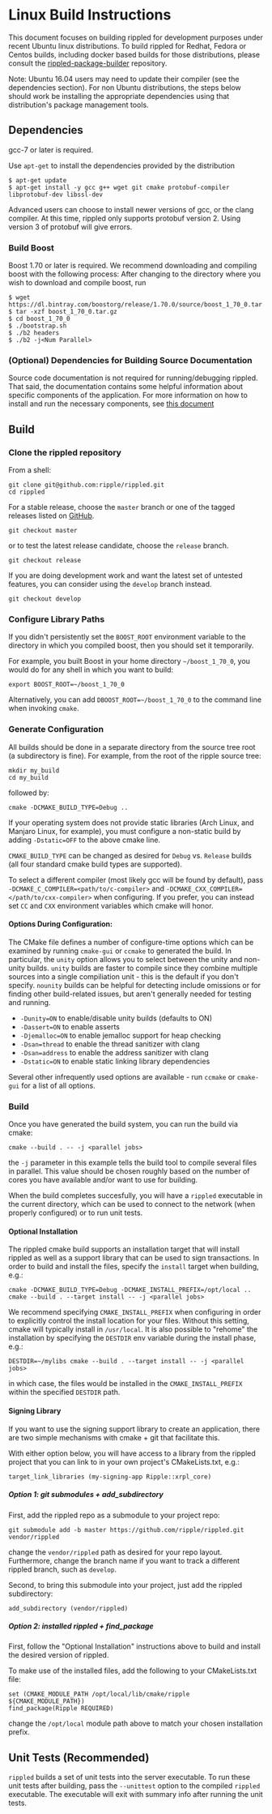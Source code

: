 # Linux Build Instructions

This document focuses on building rippled for development purposes under recent
Ubuntu linux distributions. To build rippled for Redhat, Fedora or Centos
builds, including docker based builds for those distributions, please consult
the [rippled-package-builder](https://github.com/ripple/rippled-package-builder)
repository. 

Note: Ubuntu 16.04 users may need to update their compiler (see the dependencies
section). For non Ubuntu distributions, the steps below should work be
installing the appropriate dependencies using that distribution's package
management tools.

## Dependencies

gcc-7 or later is required.

Use `apt-get` to install the dependencies provided by the distribution

```
$ apt-get update
$ apt-get install -y gcc g++ wget git cmake protobuf-compiler libprotobuf-dev libssl-dev
```

Advanced users can choose to install newer versions of gcc, or the clang compiler.
At this time, rippled only supports protobuf version 2. Using version 3 of 
protobuf will give errors.

### Build Boost

Boost 1.70 or later is required. We recommend downloading and compiling boost
with the following process: After changing to the directory where
you wish to download and compile boost, run

``` 
$ wget https://dl.bintray.com/boostorg/release/1.70.0/source/boost_1_70_0.tar.gz
$ tar -xzf boost_1_70_0.tar.gz
$ cd boost_1_70_0
$ ./bootstrap.sh
$ ./b2 headers
$ ./b2 -j<Num Parallel>
```

### (Optional) Dependencies for Building Source Documentation

Source code documentation is not required for running/debugging rippled. That
said, the documentation contains some helpful information about specific
components of the application. For more information on how to install and run
the necessary components, see [this document](../../docs/README.md)

## Build

### Clone the rippled repository

From a shell:

```
git clone git@github.com:ripple/rippled.git
cd rippled
```

For a stable release, choose the `master` branch or one of the tagged releases
listed on [GitHub](https://github.com/ripple/rippled/releases). 

```
git checkout master
```

or to test the latest release candidate, choose the `release` branch.

```
git checkout release
```

If you are doing development work and want the latest set of untested
features, you can consider using the `develop` branch instead.

```
git checkout develop
```

### Configure Library Paths

If you didn't persistently set the `BOOST_ROOT` environment variable to the
directory in which you compiled boost, then you should set it temporarily.

For example, you built Boost in your home directory `~/boost_1_70_0`, you
would do for any shell in which you want to build:

```
export BOOST_ROOT=~/boost_1_70_0
```

Alternatively, you can add `DBOOST_ROOT=~/boost_1_70_0` to the command line when
invoking `cmake`.

### Generate Configuration

All builds should be done in a separate directory from the source tree root 
(a subdirectory is fine). For example, from the root of the ripple source tree:

```
mkdir my_build
cd my_build
```

followed by:

```
cmake -DCMAKE_BUILD_TYPE=Debug ..
```

If your operating system does not provide static libraries (Arch Linux, and 
Manjaro Linux, for example), you must configure a non-static build by adding
`-Dstatic=OFF` to the above cmake line.

`CMAKE_BUILD_TYPE` can be changed as desired for `Debug` vs.
`Release` builds (all four standard cmake build types are supported).

To select a different compiler (most likely gcc will be found by default), pass 
`-DCMAKE_C_COMPILER=<path/to/c-compiler>` and
`-DCMAKE_CXX_COMPILER=</path/to/cxx-compiler>` when configuring. If you prefer, 
you can instead set `CC` and `CXX` environment variables which cmake will honor.

#### Options During Configuration:

The CMake file defines a number of configure-time options which can be
examined by running `cmake-gui` or `ccmake` to generated the build. In
particular, the `unity` option allows you to select between the unity and
non-unity builds. `unity` builds are faster to compile since they combine
multiple sources into a single compiliation unit - this is the default if you
don't specify. `nounity` builds can be helpful for detecting include omissions
or for finding other build-related issues, but aren't generally needed for
testing and running.

* `-Dunity=ON` to enable/disable unity builds (defaults to ON)  
* `-Dassert=ON` to enable asserts
* `-Djemalloc=ON` to enable jemalloc support for heap checking
* `-Dsan=thread` to enable the thread sanitizer with clang
* `-Dsan=address` to enable the address sanitizer with clang
* `-Dstatic=ON` to enable static linking library dependencies

Several other infrequently used options are available - run `ccmake` or
`cmake-gui` for a list of all options.

### Build

Once you have generated the build system, you can run the build via cmake:

```
cmake --build . -- -j <parallel jobs>
```

the `-j` parameter in this example tells the build tool to compile several
files in parallel. This value should be chosen roughly based on the number of
cores you have available and/or want to use for building.

When the build completes succesfully, you will have a `rippled` executable in
the current directory, which can be used to connect to the network (when
properly configured) or to run unit tests.


#### Optional Installation

The rippled cmake build supports an installation target that will install
rippled as well as a support library that can be used to sign transactions. In
order to build and install the files, specify the `install` target when
building, e.g.:

```
cmake -DCMAKE_BUILD_TYPE=Debug -DCMAKE_INSTALL_PREFIX=/opt/local ..
cmake --build . --target install -- -j <parallel jobs>
```

We recommend specifying `CMAKE_INSTALL_PREFIX` when configuring in order to
explicitly control the install location for your files. Without this setting,
cmake will typically install in `/usr/local`. It is also possible to "rehome"
the installation by specifying the `DESTDIR` env variable during the install phase,
e.g.:

```
DESTDIR=~/mylibs cmake --build . --target install -- -j <parallel jobs>
```

in which case, the files would be installed in the `CMAKE_INSTALL_PREFIX` within
the specified `DESTDIR` path.

#### Signing Library

If you want to use the signing support library to create an application, there
are two simple mechanisms with cmake + git that facilitate this.

With either option below, you will have access to a library from the
rippled project that you can link to in your own project's CMakeLists.txt, e.g.:

```
target_link_libraries (my-signing-app Ripple::xrpl_core)
```

##### Option 1: git submodules + add_subdirectory

First, add the rippled repo as a submodule to your project repo:

```
git submodule add -b master https://github.com/ripple/rippled.git vendor/rippled
```

change the `vendor/rippled` path as desired for your repo layout. Furthermore,
change the branch name if you want to track a different rippled branch, such
as `develop`.
   
Second, to bring this submodule into your project, just add the rippled subdirectory:

```
add_subdirectory (vendor/rippled)
```
    
##### Option 2: installed rippled + find_package

First, follow the "Optional Installation" instructions above to
build and install the desired version of rippled.

To make use of the installed files, add the following to your CMakeLists.txt file:

```
set (CMAKE_MODULE_PATH /opt/local/lib/cmake/ripple ${CMAKE_MODULE_PATH})
find_package(Ripple REQUIRED)
```

change the `/opt/local` module path above to match your chosen installation prefix.

## Unit Tests (Recommended)

`rippled` builds a set of unit tests into the server executable. To run these unit
tests after building, pass the `--unittest` option to the compiled `rippled`
executable. The executable will exit with summary info after running the unit tests.



